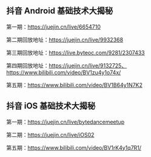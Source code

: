 
## 抖音 Android 基础技术大揭秘

第一期：https://juejin.cn/live/6654710

第二期回放地址：https://juejin.cn/live/9932368

第三期回放地址：https://live.byteoc.com/9281/2307433

第四期回放地址：https://juejin.cn/live/9132725、https://www.bilibili.com/video/BV1zu4y1o74x/

第五期：https://www.bilibili.com/video/BV1B64y1N7K2

## 抖音 iOS 基础技术大揭秘

第一期：https://juejin.cn/live/bytedancemeetup

第二期：https://juejin.cn/live/iOS02

第五期：https://www.bilibili.com/video/BV1rK4y1q7R1/